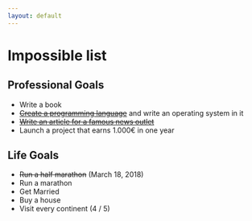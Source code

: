 ```yaml
---
layout: default
---
```


# Impossible list

## Professional Goals

- Write a book
- ~~[Create a programming language](https://github.com/antimony-lang/antimony)~~ and write an operating system in it
- ~~[Write an article for a famous news outlet](https://www.golem.de/news/open-source-der-patch-basierte-git-workflow-soll-bleiben-2302-171585.html)~~
- Launch a project that earns 1.000€ in one year

## Life Goals

- ~~Run a half marathon~~ (March 18, 2018)
- Run a marathon
- Get Married
- Buy a house
- Visit every continent (4 / 5)
